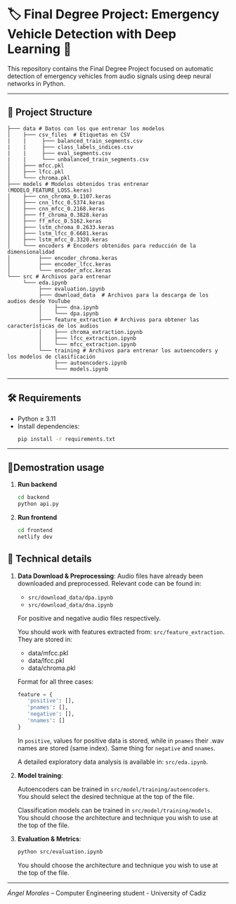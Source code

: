 # 🏷️ Final Degree Project: Emergency Vehicle Detection with Deep Learning 🚨

This repository contains the Final Degree Project focused on automatic detection of emergency vehicles from audio signals using deep neural networks in Python.

---

## 📂 Project Structure
```
├─── data # Datos con los que entrenar los modelos
│    ├─── csv_files  # Etiquetas en CSV
|    |     ├─── balanced_train_segments.csv
|    |     ├─── class_labels_indices.csv
|    |     ├─── eval_segments.csv
|    |     └─── unbalanced_train_segments.csv
│    ├─── mfcc.pkl
│    ├─── lfcc.pkl
│    └─── chroma.pkl
├─── models # Modelos obtenidos tras entrenar (MODELO_FEATURE_LOSS.keras)
│    ├─── cnn_chroma_0.1107.keras
│    ├─── cnn_lfcc_0.5374.keras
│    ├─── cnn_mfcc_0.2168.keras
│    ├─── ff_chroma_0.3828.keras
│    ├─── ff_mfcc_0.5162.keras
│    ├─── lstm_chroma_0.2633.keras
│    ├─── lstm_lfcc_0.6681.keras
│    ├─── lstm_mfcc_0.3320.keras
│    └─── encoders # Encoders obtenidos para reducción de la dimensionalidad
│         ├─── encoder_chroma.keras
│         ├─── encoder_lfcc.keras
│         └─── encoder_mfcc.keras
└─── src # Archivos para entrenar
     └─── eda.ipynb
          ├─── evaluation.ipynb
          ├─── download_data  # Archivos para la descarga de los audios desde YouTube
          │    ├─── dna.ipynb
          │    └─── dpa.ipynb
          ├─── feature_extraction # Archivos para obtener las características de los audios
          │    ├─── chroma_extraction.ipynb
          │    ├─── lfcc_extraction.ipynb
          │    └─── mfcc_extraction.ipynb
          └─── training # Archivos para entrenar los autoencoders y los modelos de clasificación
               ├─── autoencoders.ipynb
               └─── models.ipynb
```
---

## 🛠️ Requirements

- Python ≥ 3.11  
- Install dependencies:
  ```bash
  pip install -r requirements.txt
  ```

---

## 🦜Demostration usage
1. **Run backend**
   ```bash
   cd backend
   python api.py
   ```
2. **Run frontend**
   ```bash
   cd frontend
   netlify dev
   ```


## 🚀 Technical details
1. **Data Download & Preprocessing**:
   Audio files have already been downloaded and preprocessed. Relevant code can be found in:
      - `src/download_data/dpa.ipynb`
      - `src/download_data/dna.ipynb`

   For positive and negative audio files respectively. 
   
   You should work with features extracted from: `src/feature_extraction`.
   They are stored in:
      - data/mfcc.pkl
      - data/lfcc.pkl
      - data/chroma.pkl

   Format for all three cases:
   ```python
   feature = {
      'positive': [],
      'pnames': [],
      'negative': [],
      'nnames': []
   }
   ```

   In `positive`, values for positive data is stored, while in `pnames` their .wav names are stored (same index). Same thing for  `negative` and `nnames`.

   A detailed exploratory data analysis is available in: `src/eda.ipynb`.

2. **Model training**:
    
     Autoencoders can be trained in `src/model/training/autoencoders`.  
     You should select the desired technique at the top of the file.

     Classification models can be trained in `src/model/training/models`.  
     You should choose the architecture and technique you wish to use at the top of the file.

3. **Evaluation & Metrics**:
   ```bash
   python src/evaluation.ipynb
   ```
   
   You should choose the architecture and technique you wish to use at the top of the file.

---

*Ángel Morales* – Computer Engineering student - University of Cadiz
